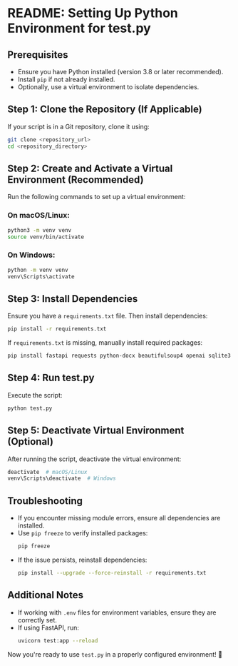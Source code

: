 # README: Setting Up Python Environment for test.py

## Prerequisites
- Ensure you have Python installed (version 3.8 or later recommended).
- Install `pip` if not already installed.
- Optionally, use a virtual environment to isolate dependencies.

## Step 1: Clone the Repository (If Applicable)
If your script is in a Git repository, clone it using:
```bash
git clone <repository_url>
cd <repository_directory>
```

## Step 2: Create and Activate a Virtual Environment (Recommended)
Run the following commands to set up a virtual environment:

### On macOS/Linux:
```bash
python3 -m venv venv
source venv/bin/activate
```

### On Windows:
```bash
python -m venv venv
venv\Scripts\activate
```

## Step 3: Install Dependencies
Ensure you have a `requirements.txt` file. Then install dependencies:
```bash
pip install -r requirements.txt
```

If `requirements.txt` is missing, manually install required packages:
```bash
pip install fastapi requests python-docx beautifulsoup4 openai sqlite3 frontend
```

## Step 4: Run test.py
Execute the script:
```bash
python test.py
```

## Step 5: Deactivate Virtual Environment (Optional)
After running the script, deactivate the virtual environment:
```bash
deactivate  # macOS/Linux
venv\Scripts\deactivate  # Windows
```

## Troubleshooting
- If you encounter missing module errors, ensure all dependencies are installed.
- Use `pip freeze` to verify installed packages:
  ```bash
  pip freeze
  ```
- If the issue persists, reinstall dependencies:
  ```bash
  pip install --upgrade --force-reinstall -r requirements.txt
  ```

## Additional Notes
- If working with `.env` files for environment variables, ensure they are correctly set.
- If using FastAPI, run:
  ```bash
  uvicorn test:app --reload
  ```

Now you're ready to use `test.py` in a properly configured environment! 🚀

